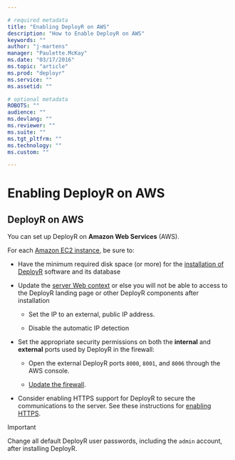 ```yaml
---

# required metadata
title: "Enabling DeployR on AWS"
description: "How to Enable DeployR on AWS"
keywords: ""
author: "j-martens"
manager: "Paulette.McKay"
ms.date: "03/17/2016"
ms.topic: "article"
ms.prod: "deployr"
ms.service: ""
ms.assetid: ""

# optional metadata
ROBOTS: ""
audience: ""
ms.devlang: ""
ms.reviewer: ""
ms.suite: ""
ms.tgt_pltfrm: ""
ms.technology: ""
ms.custom: ""

---
```


# Enabling DeployR on AWS

## DeployR on AWS

You can set up DeployR on **Amazon Web Services** (AWS).

For each [Amazon EC2 instance](http://docs.aws.amazon.com/general/latest/gr/rande.html), be sure to:

-   Have the minimum required disk space (or more) for the [installation of DeployR](deployr-installing-configuring.md) software and its database

-   Update the [server Web context](deployr-admin-diagnostics-troubleshooting.md#set-context) or else you will not be able to access to the DeployR landing page or other DeployR components after installation

    -   Set the IP to an external, public IP address.

    -   Disable the automatic IP detection

-   Set the appropriate security permissions on both the **internal** and **external** ports used by DeployR in the firewall:

    -   Open the external DeployR ports `8000`, `8001`, and `8006` through the AWS console.

    -   [Update the firewall](deployr-admin-configure-for-azure.md#updating-the-firewall).

-   Consider enabling HTTPS support for DeployR to secure the communications to the server. See these instructions for [enabling HTTPS](deployr-admin-security.md#enable-server-ssl-https).

>[!IMPORTANT]
>Change all default DeployR user passwords, including the `admin` account, after installing DeployR.


